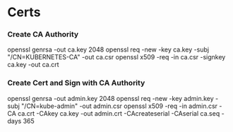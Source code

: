 # Certs

### Create CA Authority ######
openssl genrsa -out ca.key 2048
openssl req -new -key ca.key -subj "/CN=KUBERNETES-CA" -out ca.csr
openssl x509 -req -in ca.csr -signkey ca.key -out ca.crt

### Create Cert and Sign with CA Authority ####

openssl genrsa -out admin.key 2048
openssl req -new -key admin.key -subj "/CN=kube-admin" -out admin.csr
openssl x509 -req -in admin.csr -CA ca.crt -CAkey ca.key -out admin.crt -CAcreateserial -CAserial ca.seq  -days 365
